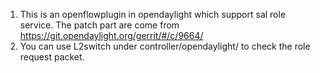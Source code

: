1. This is an openflowplugin in opendaylight which support sal role service. 
The patch part are come from https://git.opendaylight.org/gerrit/#/c/9664/
2. You can use L2switch under controller/opendaylight/ to check the role request packet.
